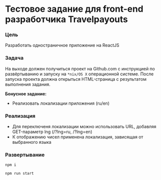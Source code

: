 # Тестовое задание для front-end разработчика Travelpayouts

### Цель

Разработать одностраничное приложение на ReactJS

### Задача

На выходе должен получиться проект на Github.com с инструкцией по развёртыванию и запуску на `*nix/OS X` операционной системе.
После запуска проекта должна открыться HTML-страница с результатом выполнения задания.

**Бонусное задание:**

- Реализовать локализации приложения (ru/en)

### Реализация

- Для переключеня локализации можно использовать URL, добавляя GET-параметр lng (/?lng=ru, /?lng=en)
- К отображению чисел применена локализация, зависящая от выбранного языка

### Развертывание

`npm i`

`npm run start`